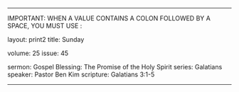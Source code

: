 ---

IMPORTANT: WHEN A VALUE CONTAINS A COLON FOLLOWED BY A SPACE, YOU MUST USE &#58;

layout: print2
title: Sunday

volume: 25
issue: 45

sermon: Gospel Blessing&#58; The Promise of the Holy Spirit
series: Galatians
speaker: Pastor Ben Kim
scripture: Galatians 3:1-5

---